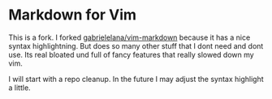# Markdown for Vim

This is a fork. I forked [gabrielelana/vim-markdown](
gabrielelana/vim-markdown) because it has a nice syntax highlightning. But
does so many other stuff that I dont need and dont use. Its real bloated
und full of fancy features that really slowed down my vim.

I will start with a repo cleanup. In the future I may adjust the syntax
highlight a little.

